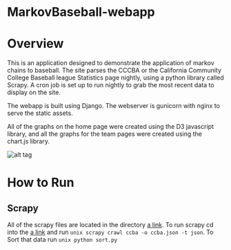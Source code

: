 MarkovBaseball-webapp
=====================

Overview
=====================
This is an application designed to demonstrate the application of markov chains to baseball. The site parses the CCCBA or the California Community College Baseball league Statistics page nightly, using a python library called Scrapy. A cron job is set up to run nightly to grab the most recent data to display on the site.

The webapp is built using Django. The webserver is gunicorn with nginx to serve the static assets. 

All of the graphs on the home page were created using the D3 javascript library, and all the graphs for the team pages were created using the chart.js library.

![alt tag](http://cl.ly/XGLw/download/Screen%20Shot%202014-08-27%20at%2011.57.27%20PM.png)

How to Run
=====================

Scrapy
--------------
All of the scrapy files are located in the directory [a link](https://github.com/vsharm/markovbaseball-webapp/tree/master/markov_baseball). To run scrapy cd into the [a link](https://github.com/vsharm/markovbaseball-webapp/tree/master/markov_baseball) and run ```unix scrapy crawl ccba -o ccba.json -t json```. To Sort that data run ```unix python sort.py```
